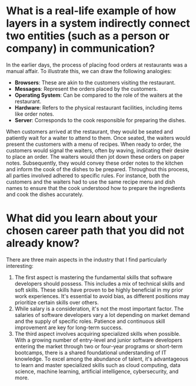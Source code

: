 # What is a real-life example of how layers in a system indirectly connect two entities (such as a person or company) in communication?
In the earlier days, the process of placing food orders at restaurants was a manual affair. To illustrate this, we can draw the following analogies:
* **Browsers**: These are akin to the customers visiting the restaurant.
* **Messages**: Represent the orders placed by the customers.
* **Operating System**: Can be compared to the role of the waiters at the restaurant.
* **Hardware**: Refers to the physical restaurant facilities, including items like order notes.
* **Server**: Corresponds to the cook responsible for preparing the dishes.

When customers arrived at the restaurant, they would be seated and patiently wait for a waiter to attend to them. Once seated, the waiters would present the customers with a menu of recipes. When ready to order, the customers would signal the waiters, often by waving, indicating their desire to place an order. The waiters would then jot down these orders on paper notes. Subsequently, they would convey these order notes to the kitchen and inform the cook of the dishes to be prepared. Throughout this process, all parties involved adhered to specific rules. For instance, both the customers and the waiters had to use the same recipe menu and dish names to ensure that the cook understood how to prepare the ingredients and cook the dishes accurately.

# What did you learn about your chosen career path that you did not already know?
There are three main aspects in the industry that I find particularly interesting:
1. The first aspect is mastering the fundamental skills that software developers should possess. This includes a mix of technical skills and soft skills. These skills have proven to be highly beneficial in my prior work experiences. It's essential to avoid bias, as different positions may prioritize certain skills over others.
2. While salary is a consideration, it's not the most important factor. The salaries of software developers vary a lot depending on market demand and the supply of specific roles. Patience and continuous skill improvement are key for long-term success.
3. The third aspect involves acquiring specialized skills when possible. With a growing number of entry-level and junior software developers entering the market through two or four-year programs or short-term bootcamps, there is a shared foundational understanding of IT knowledge. To excel among the abundance of talent, it's advantageous to learn and master specialized skills such as cloud computing, data science, machine learning, artificial intelligence, cybersecurity, and more.
